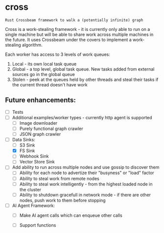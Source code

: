 # cross

`Rust Crossbeam framework to walk a (potentially infinite) graph`

Cross is a work-stealing framework - it is currently only able to run on a single machine but will be able to share work across multiple machines in the future.
It uses Crossbeam under the covers to implement a work-stealing algorithm.

Each worker has access to 3 levels of work queues:
1. Local - its own local task queue
2. Global - a top level, global task queue. New tasks added from external sources go in the global queue
3. Stolen - peek at the queues held by other threads and steal their tasks if the current thread doesn't have work

## Future enhancements:

- [ ] Tests
- [ ] Additional examples/worker types - currently http agent is supported
    - [ ] Image downloader
    - [ ] Purely functional graph crawler
    - [ ] JSON graph crawler
- [ ] Data Sinks:
    - [ ] S3 Sink
    - [x] FS Sink
    - [ ] Webhook Sink
    - [ ] Vector Store Sink
- [ ] Add ability to run across multiple nodes and use gossip to discover them
    - [ ] Ability for each node to advertize their "busyness" or "load" factor
    - [ ] Ability to steal work from remote nodes
    - [ ] Ability to steal work intelligently - from the highest loaded node in the cluster
    - [ ] Ability to shutdown gracefull in network mode - if there are other nodes, push work to them before stopping
- [ ] AI Agent Framework:
    - [ ] Make AI agent calls which can enqueue other calls
    - [ ] Support functions

